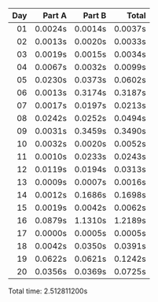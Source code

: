 | Day |  Part A |  Part B |   Total |
|---:|--------:|--------:|--------:|
| 01 | 0.0024s | 0.0014s | 0.0037s |
| 02 | 0.0013s | 0.0020s | 0.0033s |
| 03 | 0.0019s | 0.0015s | 0.0034s |
| 04 | 0.0067s | 0.0032s | 0.0099s |
| 05 | 0.0230s | 0.0373s | 0.0602s |
| 06 | 0.0013s | 0.3174s | 0.3187s |
| 07 | 0.0017s | 0.0197s | 0.0213s |
| 08 | 0.0242s | 0.0252s | 0.0494s |
| 09 | 0.0031s | 0.3459s | 0.3490s |
| 10 | 0.0032s | 0.0020s | 0.0052s |
| 11 | 0.0010s | 0.0233s | 0.0243s |
| 12 | 0.0119s | 0.0194s | 0.0313s |
| 13 | 0.0009s | 0.0007s | 0.0016s |
| 14 | 0.0012s | 0.1686s | 0.1698s |
| 15 | 0.0019s | 0.0042s | 0.0062s |
| 16 | 0.0879s | 1.1310s | 1.2189s |
| 17 | 0.0000s | 0.0005s | 0.0005s |
| 18 | 0.0042s | 0.0350s | 0.0391s |
| 19 | 0.0622s | 0.0621s | 0.1242s |
| 20 | 0.0356s | 0.0369s | 0.0725s |


Total time: 2.512811200s
